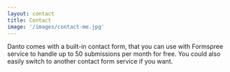 ```yaml
---
layout: contact
title: Contact
image: '/images/contact-me.jpg'
---
```

Danto comes with a built-in contact form, that you can use with Formspree service to handle up to 50 submissions per month for free. You could also easily switch to another contact form service if you want.